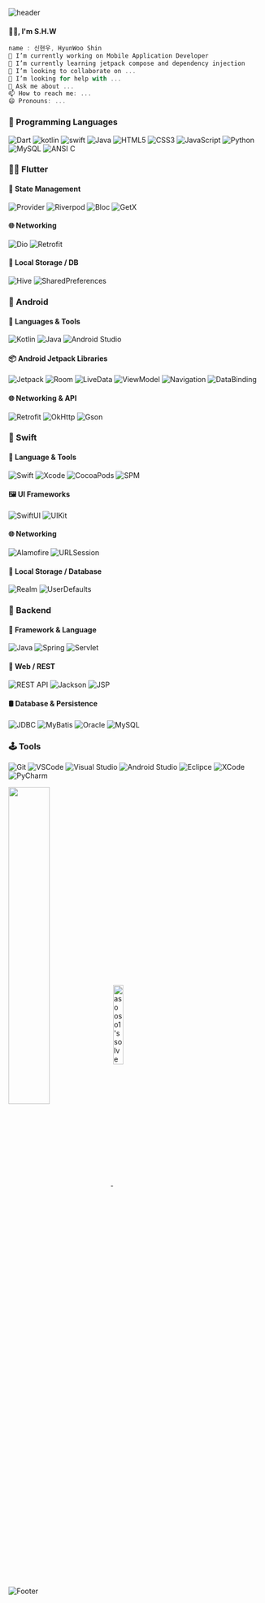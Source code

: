 ![header](https://capsule-render.vercel.app/api?type=waving&height=170&color=gradient&text=Dev&section=header&reversal=true&fontSize=50&rotate=-1&descAlignY=50&descAlign=50&fontAlignY=40&fontAlign=80&animation=blink&fontColor=FFFFFF)


#### 👋🏽, I'm S.H.W

```js
name : 신현우, HyunWoo Shin
🔭 I’m currently working on Mobile Application Developer
🌱 I’m currently learning jetpack compose and dependency injection
👯 I’m looking to collaborate on ...
🤔 I’m looking for help with ...
💬 Ask me about ...
📫 How to reach me: ...
😄 Pronouns: ...
```

<!--![](https://visitor-badge.glitch.me/badge?page_id=piashcse)-->
### 🎹 Programming Languages

![Dart](https://img.shields.io/badge/dart-0175C2?style=flat&logo=dart&logoColor=white)
![kotlin](https://img.shields.io/badge/kotlin-7F52FF?style=flat&logo=kotlin&logoColor=white)
![swift](https://img.shields.io/badge/swift-F05138?style=flat&logo=swift&logoColor=white)
![Java](https://img.shields.io/badge/Java-F05138?style=flat&logo=Java&logoColor=white)
![HTML5](https://img.shields.io/badge/html5-%23E34F26.svg?style=flat&logo=html5&logoColor=white) 
![CSS3](https://img.shields.io/badge/css3-%231572B6.svg?style=flat&logo=css3&logoColor=white) 
![JavaScript](https://img.shields.io/badge/javascript-%23323330.svg?style=flat&logo=javascript) 
![Python](https://img.shields.io/badge/Python-3776AB?style=flat&logo=Python&logoColor=white) 
![MySQL](https://img.shields.io/badge/MySQL-4479A1?style=flat&logo=MySQL&logoColor=white) 
![ANSI C](https://img.shields.io/badge/C-a8b9cc?style=flat&logo=c&logoColor=white)



### 🧚‍♂️ Flutter

#### 🧠 State Management
![Provider](https://img.shields.io/badge/provider-4CAF50?style=flat&logo=google&logoColor=white)
![Riverpod](https://img.shields.io/badge/riverpod-40C4FF?style=flat&logo=dependency-injection&logoColor=white)
![Bloc](https://img.shields.io/badge/bloc-3F51B5?style=flat&logo=redux&logoColor=white)
![GetX](https://img.shields.io/badge/getx-7E57C2?style=flat&logo=flash&logoColor=white)

#### 🌐 Networking
![Dio](https://img.shields.io/badge/dio-007AFF?style=flat&logo=axios&logoColor=white)
![Retrofit](https://img.shields.io/badge/retrofit-673AB7?style=flat&logo=swagger&logoColor=white)

#### 💾 Local Storage / DB
![Hive](https://img.shields.io/badge/hive-FBCE07?style=flat&logo=hive&logoColor=black)
![SharedPreferences](https://img.shields.io/badge/shared_preferences-9E9E9E?style=flat&logo=google&logoColor=white)


### 🤖 Android

#### 🧱 Languages & Tools
![Kotlin](https://img.shields.io/badge/Kotlin-7F52FF?style=flat&logo=kotlin&logoColor=white)
![Java](https://img.shields.io/badge/Java-007396?style=flat&logo=java&logoColor=white)
![Android Studio](https://img.shields.io/badge/Android%20Studio-3DDC84?style=flat&logo=android-studio&logoColor=white)

#### 📦 Android Jetpack Libraries
![Jetpack](https://img.shields.io/badge/Jetpack-4285F4?style=flat&logo=android&logoColor=white)
![Room](https://img.shields.io/badge/Room-6D4C41?style=flat&logo=google&logoColor=white)
![LiveData](https://img.shields.io/badge/LiveData-1976D2?style=flat&logo=android&logoColor=white)
![ViewModel](https://img.shields.io/badge/ViewModel-0288D1?style=flat&logo=android&logoColor=white)
![Navigation](https://img.shields.io/badge/Navigation-1976D2?style=flat&logo=android&logoColor=white)
![DataBinding](https://img.shields.io/badge/DataBinding-512DA8?style=flat&logo=android&logoColor=white)

#### 🌐 Networking & API
![Retrofit](https://img.shields.io/badge/Retrofit-009688?style=flat&logo=retrofit&logoColor=white)
![OkHttp](https://img.shields.io/badge/OkHttp-00695C?style=flat&logo=square&logoColor=white)
![Gson](https://img.shields.io/badge/Gson-FF7043?style=flat&logo=json&logoColor=white)


### 🍎 Swift

#### 🧱 Language & Tools
![Swift](https://img.shields.io/badge/Swift-FA7343?style=flat&logo=swift&logoColor=white)
![Xcode](https://img.shields.io/badge/Xcode-147EFB?style=flat&logo=xcode&logoColor=white)
![CocoaPods](https://img.shields.io/badge/CocoaPods-EE3322?style=flat&logo=cocoapods&logoColor=white)
![SPM](https://img.shields.io/badge/Swift%20Package%20Manager-DE5C8A?style=flat&logo=swift&logoColor=white)

#### 🖼 UI Frameworks
![SwiftUI](https://img.shields.io/badge/SwiftUI-46B1F0?style=flat&logo=swift&logoColor=white)
![UIKit](https://img.shields.io/badge/UIKit-000000?style=flat&logo=apple&logoColor=white)


#### 🌐 Networking
![Alamofire](https://img.shields.io/badge/Alamofire-DD2A7B?style=flat&logo=swift&logoColor=white)
![URLSession](https://img.shields.io/badge/URLSession-4285F4?style=flat&logo=internet-explorer&logoColor=white)


#### 💾 Local Storage / Database
![Realm](https://img.shields.io/badge/Realm-39477F?style=flat&logo=realm&logoColor=white)
![UserDefaults](https://img.shields.io/badge/UserDefaults-8E8E93?style=flat&logo=apple&logoColor=white)


### 🧩 Backend

#### 🌿 Framework & Language
![Java](https://img.shields.io/badge/Java-007396?style=flat&logo=java&logoColor=white)
![Spring](https://img.shields.io/badge/Spring_Framework-6DB33F?style=flat&logo=spring&logoColor=white)
![Servlet](https://img.shields.io/badge/Java_Servlet-5382a1?style=flat&logo=apachetomcat&logoColor=white)

#### 🔄 Web / REST
![REST API](https://img.shields.io/badge/REST_API-FF6F00?style=flat&logo=api&logoColor=white)
![Jackson](https://img.shields.io/badge/Jackson-000000?style=flat&logo=json&logoColor=white)
![JSP](https://img.shields.io/badge/JSP-005C84?style=flat&logo=java&logoColor=white)


#### 🛢 Database & Persistence
![JDBC](https://img.shields.io/badge/JDBC-4479A1?style=flat&logo=database&logoColor=white)
![MyBatis](https://img.shields.io/badge/MyBatis-4DB33D?style=flat&logo=databricks&logoColor=white)
![Oracle](https://img.shields.io/badge/Oracle-F80000?style=flat&logo=oracle&logoColor=white)
![MySQL](https://img.shields.io/badge/MySQL-4479A1?style=flat&logo=mysql&logoColor=white)




### 🕹 Tools
![Git](https://img.shields.io/badge/git-%23F05033.svg?style=flat&logo=git&logoColor=white) 
![VSCode](https://img.shields.io/badge/-VSCode-007ACC?logo=visualstudiocode&logoColor=white) 
![Visual Studio](https://img.shields.io/badge/-Visual%20Studio-5C2D91?logo=visualstudio&logoColor=white)
![Android Studio](https://img.shields.io/badge/-Android%20Studio-3DDC84?logo=androidstudio&logoColor=white)
![Eclipce](https://img.shields.io/badge/-eclipce-2C2255?logo=eclipseide&logoColor=white)
![XCode](https://img.shields.io/badge/-xcode-147EFB?logo=xcode&logoColor=white)
![PyCharm](https://img.shields.io/badge/-PyCharm-000?logo=pycharm)


<a href="https://github.com/asooso1"> 
<img align="center" width="40%" src="https://github-readme-stats.vercel.app/api?username=beewoo01&show_icons=true&theme=radical"/>
</a>  <a href="https://solved.ac/asooso1">
<img width="20%" align="center" src="https://github-readme-stats.vercel.app/api/top-langs/?username=beewoo01" alt="asooso1's solved.ac stats"/>
</a>


![Footer](https://capsule-render.vercel.app/api?type=waving&color=007ACC&height=100&section=footer)

